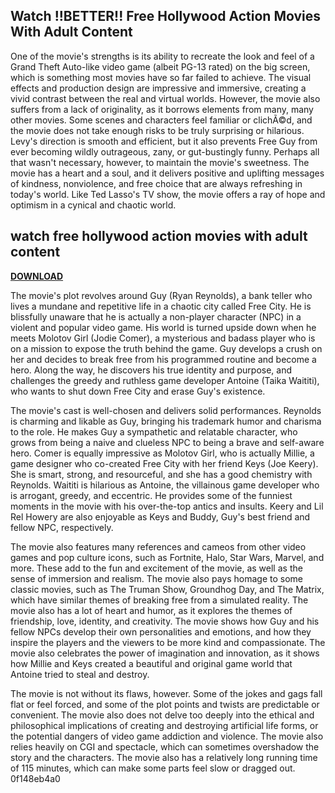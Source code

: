 ## Watch !!BETTER!! Free Hollywood Action Movies With Adult Content

  
One of the movie's strengths is its ability to recreate the look and feel of a Grand Theft Auto-like video game (albeit PG-13 rated) on the big screen, which is something most movies have so far failed to achieve. The visual effects and production design are impressive and immersive, creating a vivid contrast between the real and virtual worlds. However, the movie also suffers from a lack of originality, as it borrows elements from many, many other movies. Some scenes and characters feel familiar or clichÃ©d, and the movie does not take enough risks to be truly surprising or hilarious. Levy's direction is smooth and efficient, but it also prevents Free Guy from ever becoming wildly outrageous, zany, or gut-bustingly funny. Perhaps all that wasn't necessary, however, to maintain the movie's sweetness. The movie has a heart and a soul, and it delivers positive and uplifting messages of kindness, nonviolence, and free choice that are always refreshing in today's world. Like Ted Lasso's TV show, the movie offers a ray of hope and optimism in a cynical and chaotic world.
 
## watch free hollywood action movies with adult content


[**DOWNLOAD**](https://denirade.blogspot.com/?download=2tKnI9)

  
The movie's plot revolves around Guy (Ryan Reynolds), a bank teller who lives a mundane and repetitive life in a chaotic city called Free City. He is blissfully unaware that he is actually a non-player character (NPC) in a violent and popular video game. His world is turned upside down when he meets Molotov Girl (Jodie Comer), a mysterious and badass player who is on a mission to expose the truth behind the game. Guy develops a crush on her and decides to break free from his programmed routine and become a hero. Along the way, he discovers his true identity and purpose, and challenges the greedy and ruthless game developer Antoine (Taika Waititi), who wants to shut down Free City and erase Guy's existence.
  
The movie's cast is well-chosen and delivers solid performances. Reynolds is charming and likable as Guy, bringing his trademark humor and charisma to the role. He makes Guy a sympathetic and relatable character, who grows from being a naive and clueless NPC to being a brave and self-aware hero. Comer is equally impressive as Molotov Girl, who is actually Millie, a game designer who co-created Free City with her friend Keys (Joe Keery). She is smart, strong, and resourceful, and she has a good chemistry with Reynolds. Waititi is hilarious as Antoine, the villainous game developer who is arrogant, greedy, and eccentric. He provides some of the funniest moments in the movie with his over-the-top antics and insults. Keery and Lil Rel Howery are also enjoyable as Keys and Buddy, Guy's best friend and fellow NPC, respectively.
  
The movie also features many references and cameos from other video games and pop culture icons, such as Fortnite, Halo, Star Wars, Marvel, and more. These add to the fun and excitement of the movie, as well as the sense of immersion and realism. The movie also pays homage to some classic movies, such as The Truman Show, Groundhog Day, and The Matrix, which have similar themes of breaking free from a simulated reality. The movie also has a lot of heart and humor, as it explores the themes of friendship, love, identity, and creativity. The movie shows how Guy and his fellow NPCs develop their own personalities and emotions, and how they inspire the players and the viewers to be more kind and compassionate. The movie also celebrates the power of imagination and innovation, as it shows how Millie and Keys created a beautiful and original game world that Antoine tried to steal and destroy.
  
The movie is not without its flaws, however. Some of the jokes and gags fall flat or feel forced, and some of the plot points and twists are predictable or convenient. The movie also does not delve too deeply into the ethical and philosophical implications of creating and destroying artificial life forms, or the potential dangers of video game addiction and violence. The movie also relies heavily on CGI and spectacle, which can sometimes overshadow the story and the characters. The movie also has a relatively long running time of 115 minutes, which can make some parts feel slow or dragged out.
 0f148eb4a0
